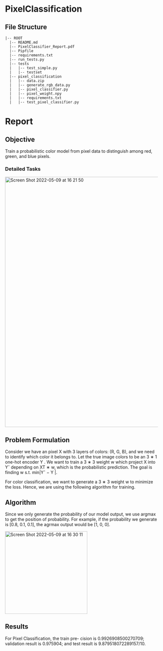 # PixelClassification
## File Structure
```
|-- ROOT
  |-- README.md
  |-- PixelClassifier_Report.pdf
  |-- Pipfile
  |-- requirements.txt
  |-- run_tests.py
  |-- tests
  |   |-- test_simple.py
  |   |-- testset
  |-- pixel_classification
  |   |-- data.zip
  |   |-- generate_rgb_data.py
  |   |-- pixel_classifier.py
  |   |-- pixel_weight.npy
  |   |-- requirements.txt
  |   |-- test_pixel_classifier.py
```



# Report
## Objective
Train a probabilistic color model from pixel data to distinguish among red, green, and blue pixels.
### Detailed Tasks

<img width="821" alt="Screen Shot 2022-05-09 at 16 21 50" src="https://user-images.githubusercontent.com/92130976/167491156-ccf3a540-1b30-4d42-aa95-644c7e332f78.png">

## Problem Formulation
Consider we have an pixel X with 3 layers of colors: (R, G, B), and we need to identify which color it belongs to. Let the true image colors to be an 3 ∗ 1 one-hot encoder Y . We want to train a 3 ∗ 3 weight w which project X into Yˆ depending on XT ∗ w, which is the probabilistic prediction. The goal is finding w s.t. min|Yˆ − Y |.

For color classification, we want to generate a 3 ∗ 3 weight w to minimize the loss. Hence, we are using the following algorithm for training.

## Algorithm
Since we only generate the probability of our model output, we use argmax to get the position of probability. For example, if the probability we generate is [0.8, 0.1, 0.1], the agrmax output would be [1, 0, 0].

<img width="271" alt="Screen Shot 2022-05-09 at 16 30 11" src="https://user-images.githubusercontent.com/92130976/167492595-f09bc376-00a8-499e-bc40-a3b9352143d3.png">

## Results
For Pixel Classification, the train pre- cision is 0.9926908500270709; validation result is 0.975904; and test result is 9.879518072289157/10.




